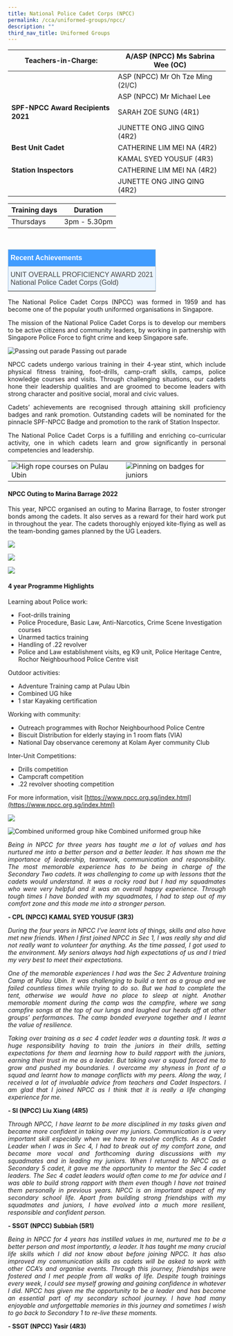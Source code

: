 ```yaml
---
title: National Police Cadet Corps (NPCC)
permalink: /cca/uniformed-groups/npcc/
description: ""
third_nav_title: Uniformed Groups
---
```

|**Teachers-in-Charge:**| A/ASP (NPCC) Ms Sabrina Wee (OC)   |
|---|---|
|  |  ASP (NPCC) Mr Oh Tze Ming (2I/C)  |
|  | ASP (NPCC) Mr Michael Lee   |
| **SPF-NPCC Award Recipients 2021** | SARAH ZOE SUNG (4R1)  |
|  |  JUNETTE ONG JING QING (4R2) |
|**Best Unit Cadet**  |  CATHERINE LIM MEI NA (4R2) |
|  | KAMAL SYED YOUSUF (4R3)  |
| **Station Inspectors** | CATHERINE LIM MEI NA (4R2)  |
|  | JUNETTE ONG JING QING (4R2)  |



| Training days | Duration  |
| - | -|
| Thursdays |  3pm - 5.30pm |


<br>
<style type="text/css">
.tg  {border-collapse:collapse;border-color:#9ABAD9;border-spacing:0;}
.tg td{background-color:#EBF5FF;border-color:#9ABAD9;border-style:solid;border-width:1px;color:#444;
  font-family:Arial, sans-serif;font-size:14px;overflow:hidden;padding:10px 5px;word-break:normal;}
.tg th{background-color:#409cff;border-color:#9ABAD9;border-style:solid;border-width:1px;color:#fff;
  font-family:Arial, sans-serif;font-size:14px;font-weight:normal;overflow:hidden;padding:10px 5px;word-break:normal;}
.tg .tg-3jrd{border-color:inherit;font-family:"Lucida Sans Unicode", "Lucida Grande", sans-serif !important;font-size:medium;
  text-align:left;vertical-align:top}
</style>
<table class="tg">
<thead>
  <tr>
		<th class="tg-3jrd"><b>Recent Achievements</b><br></th>
  </tr>
</thead>
<tbody>
  <tr>
    <td class="tg-3jrd">UNIT OVERALL PROFICIENCY AWARD 2021
<br>National Police Cadet Corps (Gold)</td>
  </tr>
</tbody>
</table>

<p style="text-align:justify">The National Police Cadet Corps (NPCC) was formed in 1959 and has become one of the popular youth uniformed organisations in Singapore.</p>

<p style="text-align:justify">The mission of the National Police Cadet Corps is to develop our members to be active citizens and community leaders, by working in partnership with Singapore Police Force to fight crime and keep Singapore safe.</p>

![Passing out parade](/images/Cca/cca-npcc-01.jpg)
Passing out parade

<p style="text-align:justify">NPCC cadets undergo various training in their 4-year stint, which include physical fitness training, foot-drills, camp-craft skills, camps, police knowledge courses and visits. Through challenging situations, our cadets hone their leadership qualities and are groomed to become leaders with strong character and positive social, moral and civic values.</p>

<p style="text-align:justify">Cadets’ achievements are recognised through attaining skill proficiency badges and rank promotion. Outstanding cadets will be nominated for the pinnacle SPF-NPCC Badge and promotion to the rank of Station Inspector.</p>

<p style="text-align:justify">The National Police Cadet Corps is a fulfilling and enriching co-curricular activity, one in which cadets learn and grow significantly in personal competencies and leadership.</p>



|  |  | 
| - |-  | 
| ![High rope courses on Pulau Ubin](/images/Cca/cca-npcc-03.jpg)    | ![Pinning on badges for juniors](/images/Cca/cca-npcc-04.jpg)  |


#### NPCC Outing to Marina Barrage 2022


<p style="text-align:justify">This year, NPCC organised an outing to Marina Barrage, to foster stronger bonds among the cadets. It also serves as a reward for their hard work put in throughout the year. The cadets thoroughly enjoyed kite-flying as well as the team-bonding games planned by the UG Leaders.</p>

![](/images/Cca/cca-npcc-11.jpg)

![](/images/Cca/cca-npcc-12.jpg)

![](/images/Cca/cca-npcc-13.jpg)

#### 4 year Programme Highlights
Learning about Police work:
* Foot-drills training
* Police Procedure, Basic Law, Anti-Narcotics, Crime Scene Investigation courses
* Unarmed tactics training
* Handling of .22 revolver
* Police and Law establishment visits, eg K9 unit, Police Heritage Centre, Rochor Neighbourhood Police Centre visit

Outdoor activities:
* Adventure Training camp at Pulau Ubin
* Combined UG hike
* 1 star Kayaking certification

Working with community:
* Outreach programmes with Rochor Neighbourhood Police Centre
* Biscuit Distribution for elderly staying in 1 room flats (VIA)
* National Day observance ceremony at Kolam Ayer community Club

Inter-Unit Competitions:
* Drills competition
* Campcraft competition
* .22 revolver shooting competition



For more information, visit [https://www.npcc.org.sg/index.html](https://www.npcc.org.sg/index.html)

![](/images/Cca/cca-npcc-02.jpg)

![Combined uniformed group hike](/images/Cca/cca-npcc-05.jpg)
Combined uniformed group hike

<p style="text-align:justify; font-style:italic">Being in NPCC for three years has taught me a lot of values and has nurtured me into a better person and a better leader. It has shown me the importance of leadership, teamwork, communication and responsibility. The most memorable experience has to be being in charge of the Secondary Two cadets. It was challenging to come up with lessons that the cadets would understand. It was a rocky road but I had my squadmates who were very helpful and it was an overall happy experience. Through tough times I have bonded with my squadmates, I had to step out of my comfort zone and this made me into a stronger person.</p>

**- CPL (NPCC) KAMAL SYED YOUSUF (3R3)**

 
<p style="text-align:justify; font-style:italic">During the four years in NPCC I’ve learnt lots of things, skills and also have met new friends. When I first joined NPCC in Sec 1, I was really shy and did not really want to volunteer for anything. As the time passed, I got used to the environment. My seniors always had high expectations of us and I tried my very best to meet their expectations.</p>

<p style="text-align:justify; font-style:italic">One of the memorable experiences I had was the Sec 2 Adventure training Camp at Pulau Ubin. It was challenging to build a tent as a group and we failed countless times while trying to do so. But we had to complete the tent, otherwise we would have no place to sleep at night.  Another memorable moment during the camp was the campfire, where we sang campfire songs at the top of our lungs and laughed our heads off at other groups’ performances.  The camp bonded everyone together and I learnt the value of resilience.</p>

<p style="text-align:justify; font-style:italic">Taking over training as a sec 4 cadet leader was a daunting task. It was a huge responsibility having to train the juniors in their drills, setting expectations for them and learning how to build rapport with the juniors, earning their trust in me as a leader.  But taking over a squad forced me to grow and pushed my boundaries. I overcame my shyness in front of a squad and learnt how to manage conflicts with my peers. Along the way, I received a lot of invaluable advice from teachers and Cadet Inspectors. I am glad that I joined NPCC as I think that it is really a life changing experience for me.</p>

**- SI (NPCC) Liu Xiang (4R5)**


<p style="text-align:justify; font-style:italic">Through NPCC, I have learnt to be more disciplined in my tasks given and became more confident in taking over my juniors. Communication is a very important skill especially when we have to resolve conflicts. As a Cadet Leader when I was in Sec 4, I had to break out of my comfort zone, and became more vocal and forthcoming during discussions with my squadmates and in leading my juniors. When I returned to NPCC as a Secondary 5 cadet, it gave me the opportunity to mentor the Sec 4 cadet leaders. The Sec 4 cadet leaders would often come to me for advice and I was able to build strong rapport with them even though I have not trained them personally in previous years. NPCC is an important aspect of my secondary school life. Apart from building strong friendships with my squadmates and juniors, I have evolved into a much more resilient, responsible and confident person.</p>

**- SSGT (NPCC) Subbiah (5R1)**


<p style="text-align:justify; font-style:italic">Being in NPCC for 4 years has instilled values in me, nurtured me to be a better person and most importantly, a leader. It has taught me many crucial life skills which I did not know about before joining NPCC.  It has also improved my communication skills as cadets will be asked to work with other CCA’s and organise events. Through this journey, friendships were fostered and I met people from all walks of life. Despite tough trainings every week, I could see myself growing and gaining confidence in whatever I did. NPCC has given me the opportunity to be a leader and has become an essential part of my secondary school journey. I have had many enjoyable and unforgettable memories in this journey and sometimes I wish to go back to Secondary 1 to re-live these moments.</p>

**- SSGT (NPCC) Yasir (4R3)**